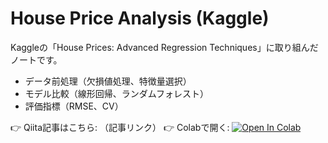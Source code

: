 # House Price Analysis (Kaggle)
Kaggleの「House Prices: Advanced Regression Techniques」に取り組んだノートです。

- データ前処理（欠損値処理、特徴量選択）
- モデル比較（線形回帰、ランダムフォレスト）
- 評価指標（RMSE、CV）

👉 Qiita記事はこちら: （記事リンク）
👉 Colabで開く: [![Open In Colab](https://colab.research.google.com/assets/colab-badge.svg)](https://colab.research.google.com/github/hiro-57/house-price-analysis/blob/main/house_price_analysis.ipynb)
